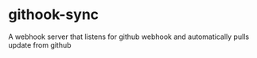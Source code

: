 # githook-sync
A webhook server that listens for github webhook and automatically pulls update from github
